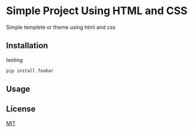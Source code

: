 # Simple Project Using HTML and CSS

Simple templete or theme using html and css

## Installation

testing 

```bash
pip install foobar
```

## Usage





## License
[MIT](https://choosealicense.com/licenses/mit/)